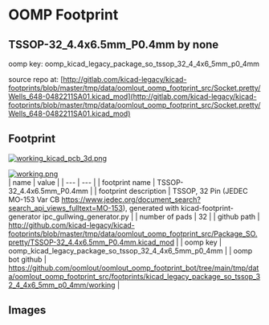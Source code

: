 # OOMP Footprint  
## TSSOP-32_4.4x6.5mm_P0.4mm  by none  
  
oomp key: oomp_kicad_legacy_package_so_tssop_32_4_4x6_5mm_p0_4mm  
  
source repo at: [http://gitlab.com/kicad-legacy/kicad-footprints/blob/master/tmp/data/oomlout_oomp_footprint_src/Socket.pretty/Wells_648-0482211SA01.kicad_mod](http://gitlab.com/kicad-legacy/kicad-footprints/blob/master/tmp/data/oomlout_oomp_footprint_src/Socket.pretty/Wells_648-0482211SA01.kicad_mod)  
## Footprint  
  
[![working_kicad_pcb_3d.png](working_kicad_pcb_3d_600.png)](working_kicad_pcb_3d.png)  
  
[![working.png](working_600.png)](working.png)  
| name | value | 
| --- | --- | 
| footprint name | TSSOP-32_4.4x6.5mm_P0.4mm | 
| footprint description | TSSOP, 32 Pin (JEDEC MO-153 Var CB https://www.jedec.org/document_search?search_api_views_fulltext=MO-153), generated with kicad-footprint-generator ipc_gullwing_generator.py | 
| number of pads | 32 | 
| github path | http://github.com/kicad-legacy/kicad-footprints/blob/master/tmp/data/oomlout_oomp_footprint_src/Package_SO.pretty/TSSOP-32_4.4x6.5mm_P0.4mm.kicad_mod | 
| oomp key | oomp_kicad_legacy_package_so_tssop_32_4_4x6_5mm_p0_4mm | 
| oomp bot github | https://github.com/oomlout/oomlout_oomp_footprint_bot/tree/main/tmp/data/oomlout_oomp_footprint_src/footprints/kicad_legacy_package_so_tssop_32_4_4x6_5mm_p0_4mm/working | 
## Images  
